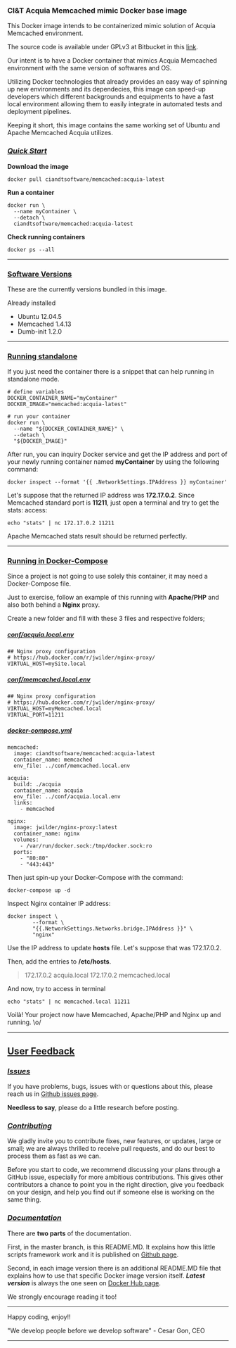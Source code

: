 ### CI&T Acquia Memcached mimic Docker base image

This Docker image intends to be containerized mimic solution of Acquia Memcached environment.

The source code is available under GPLv3 at Bitbucket in this [link](https://bitbucket.org/ciandt_it/docker-hub-memcached).

Our intent is to have a Docker container that mimics Acquia Memcached environment with the same version of softwares and OS.

Utilizing Docker technologies that already provides an easy way of spinning up new environments and its dependecies, this image can speed-up developers which different backgrounds and equipments to have a fast local environment allowing them to easily integrate in automated tests and deployment pipelines.

Keeping it short, this image contains the same working set of Ubuntu and Apache Memcached Acquia utilizes.

### [*Quick Start*](#quickstart)

__Download the image__

```
docker pull ciandtsoftware/memcached:acquia-latest
```

__Run a container__

```
docker run \
  --name myContainer \
  --detach \
  ciandtsoftware/memcached:acquia-latest
```

__Check running containers__

```
docker ps --all
```

* * *

### [Software Versions](#software-versions)

These are the currently versions bundled in this image.

Already installed

* Ubuntu 12.04.5
* Memcached 1.4.13
* Dumb-init 1.2.0

* * *

### [Running standalone](#running-standalone)

If you just need the container there is a snippet that can help running in standalone mode.

```
# define variables
DOCKER_CONTAINER_NAME="myContainer"
DOCKER_IMAGE="memcached:acquia-latest"

# run your container
docker run \
  --name "${DOCKER_CONTAINER_NAME}" \
  --detach \
  "${DOCKER_IMAGE}"
```

After run, you can inquiry Docker service and get the IP address and port of your newly running container named __myContainer__ by using the following command:

```
docker inspect --format '{{ .NetworkSettings.IPAddress }} myContainer'
```

Let's suppose that the returned IP address was __172.17.0.2__.
Since Memcached standard port is __11211__, just open a terminal and try to get the stats: access:

```
echo "stats" | nc 172.17.0.2 11211
```

Apache Memcached stats result should be returned perfectly.

* * *

### [Running in Docker-Compose](#running-docker-compose)

Since a project is not going to use solely this container, it may need a Docker-Compose file.

Just to exercise, follow an example of this running with __Apache/PHP__ and also both behind a __Nginx__ proxy.

Create a new folder and fill with these 3 files and respective folders;

##### [__conf/acquia.local.env__](#acquia-env)

```
## Nginx proxy configuration
# https://hub.docker.com/r/jwilder/nginx-proxy/
VIRTUAL_HOST=mySite.local
```

##### [__conf/memcached.local.env__](#acquia-env)

```
## Nginx proxy configuration
# https://hub.docker.com/r/jwilder/nginx-proxy/
VIRTUAL_HOST=myMemcached.local
VIRTUAL_PORT=11211
```

##### [__docker-compose.yml__](#docker-compose)

```
memcached:
  image: ciandtsoftware/memcached:acquia-latest
  container_name: memcached
  env_file: ../conf/memcached.local.env

acquia:
  build: ./acquia
  container_name: acquia
  env_file: ../conf/acquia.local.env
  links:
    - memcached

nginx:
  image: jwilder/nginx-proxy:latest
  container_name: nginx
  volumes:
    - /var/run/docker.sock:/tmp/docker.sock:ro
  ports:
    - "80:80"
    - "443:443"
```

Then just spin-up your Docker-Compose with the command:

```
docker-compose up -d
```

Inspect Nginx container IP address:

```
docker inspect \
        --format \
        "{{.NetworkSettings.Networks.bridge.IPAddress }}" \
        "nginx"
```

Use the IP address to update __hosts__ file. Let's suppose that was 172.17.0.2.

Then, add the entries to __/etc/hosts__.

> 172.17.0.2 acquia.local
> 172.17.0.2 memcached.local

And now, try to access in terminal

```
echo "stats" | nc memcached.local 11211
```

Voilà!
Your project now have Memcached, Apache/PHP and Nginx up and running.
\\o/

* * *

## [User Feedback](#user-feedback)

### [*Issues*](#issues)

If you have problems, bugs, issues with or questions about this, please reach us in [Github issues page](https://github.com/ciandt-dev/docker-hub-memcached/issues).

__Needless to say__, please do a little research before posting.

### [*Contributing*](#contributing)

We gladly invite you to contribute fixes, new features, or updates, large or small; we are always thrilled to receive pull requests, and do our best to process them as fast as we can.

Before you start to code, we recommend discussing your plans through a GitHub issue, especially for more ambitious contributions. This gives other contributors a chance to point you in the right direction, give you feedback on your design, and help you find out if someone else is working on the same thing.

### [*Documentation*](#documentation)

There are __two parts__ of the documentation.

First, in the master branch, is this README.MD. It explains how this little scripts framework work and it is published on [Github page](https://github.com/ciandt-dev/docker-hub-memcached).

Second, in each image version there is an additional README.MD file that explains how to use that specific Docker image version itself. __*Latest version*__ is always the one seen on [Docker Hub page](https://hub.docker.com/r/ciandtsoftware/memcached).

We strongly encourage reading it too!

* * *

Happy coding, enjoy!!

"We develop people before we develop software" - Cesar Gon, CEO

* * *
